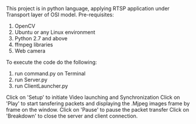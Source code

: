 This project is in python language, applying RTSP application under Transport layer of OSI model.
Pre-requisites:
1. OpenCV
2. Ubuntu or any Linux environment
3. Python 2.7 and above
4. ffmpeg libraries
5. Web camera

To execute the code do the following:
1. run command.py on Terminal
2. run Server.py
3. run ClientLauncher.py

Click on 'Setup' to initiate Video launching and Synchronization
Click on 'Play' to start tansfering packets and displaying the .Mjpeg images frame by frame on the window.
Click on 'Pause' to pause the packet transfer
Click on 'Breakdown' to close the server and client connection.
